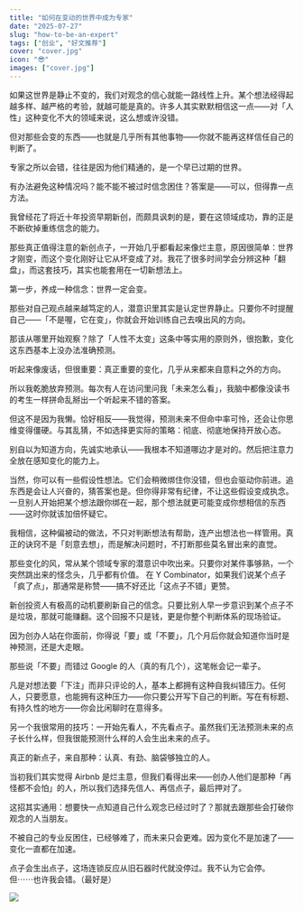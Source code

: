 ```yaml
---
title: "如何在变动的世界中成为专家"
date: "2025-07-27"
slug: "how-to-be-an-expert"
tags: ["创业", "好文推荐"]
cover: "cover.jpg"
icon: "😎"
images: ["cover.jpg"]
---
```

如果这世界是静止不变的，我们对观念的信心就能一路线性上升。某个想法经得起越多样、越严格的考验，就越可能是真的。许多人其实默默相信这一点——对「人性」这种变化不大的领域来说，这么想或许没错。



但对那些会变的东西——也就是几乎所有其他事物——你就不能再这样信任自己的判断了。



专家之所以会错，往往是因为他们精通的，是一个早已过期的世界。



有办法避免这种情况吗？能不能不被过时信念困住？答案是——可以，但得靠一点方法。



我曾经花了将近十年投资早期新创，而颇具讽刺的是，要在这领域成功，靠的正是不断砍掉重练信念的能力。



那些真正值得注意的新创点子，一开始几乎都看起来像烂主意，原因很简单：世界才刚变，而这个变化刚好让它从坏变成了对。我花了很多时间学会分辨这种「翻盘」，而这套技巧，其实也能套用在一切新想法上。



第一步，养成一种信念：世界一定会变。



那些对自己观点越来越笃定的人，潜意识里其实是认定世界静止。只要你不时提醒自己——「不是喔，它在变」，你就会开始训练自己去嗅出风的方向。



那该从哪里开始观察？除了「人性不太变」这条中等实用的原则外，很抱歉，变化这东西基本上没办法准确预测。



听起来像废话，但很重要：真正重要的变化，几乎从来都来自意料之外的方向。



所以我乾脆放弃预测。每次有人在访问里问我「未来怎么看」，我脑中都像没读书的考生一样拼命乱掰出一个听起来不错的答案。



但这不是因为我懒。恰好相反——我觉得，预测未来不但命中率可怜，还会让你思维变得僵硬。与其乱猜，不如选择更实际的策略：彻底、彻底地保持开放心态。



别自以为知道方向，先诚实地承认——我根本不知道哪边才是对的。然后把注意力全放在感知变化的能力上。



当然，你可以有一些假设性想法。它们会稍微绑住你没错，但也会驱动你前进。追东西是会让人兴奋的，猜答案也是。但你得非常有纪律，不让这些假设变成执念。
一旦别人开始把某个想法跟你绑在一起，那个想法就更可能变成你想相信的东西——这时你就该加倍怀疑它。



我相信，这种偏被动的做法，不只对判断想法有帮助，连产出想法也一样管用。真正的诀窍不是「刻意去想」，而是解决问题时，不打断那些莫名冒出来的直觉。



那些变化的风，常从某个领域专家的潜意识中吹出来。只要你对某件事够熟，一个突然跳出来的怪念头，几乎都有价值。
在 Y Combinator，如果我们说某个点子「疯了点」，那通常是称赞——搞不好还比「这点子不错」更赞。



新创投资人有极高的动机要刷新自己的信念。只要比别人早一步意识到某个点子不是垃圾，那就可能赚翻。这个回报不只是钱，更是你整个判断体系的现场验证。



因为创办人站在你面前，你得说「要」或「不要」，几个月后你就会知道你当时是神预测，还是大走眼。



那些说「不要」而错过 Google 的人（真的有几个），这笔帐会记一辈子。



凡是对想法要「下注」而非只评论的人，基本上都拥有这种自我纠错压力。任何人，只要愿意，也能拥有这种压力——你只要公开写下自己的判断。写在有标题、有持久性的地方——你会比闲聊时在意得多。



另一个我很常用的技巧：一开始先看人，不先看点子。虽然我们无法预测未来的点子长什么样，但我很能预测什么样的人会生出未来的点子。



真正的新点子，来自那种：认真、有劲、脑袋够独立的人。



当初我们其实觉得 Airbnb 是烂主意，但我们看得出来——创办人他们是那种「再怪都不会怕」的人，所以我们选择先信人、再信点子，最后押对了。



这招其实通用：想要快一点知道自己什么观念已经过时了？那就去跟那些会打破你观念的人当朋友。



不被自己的专业反困住，已经够难了，而未来只会更难。因为变化不是加速了——变化一直都在加速。



点子会生出点子，这场连锁反应从旧石器时代就没停过。我不认为它会停。
但⋯⋯也许我会错。（最好是）




![](https://prod-files-secure.s3.us-west-2.amazonaws.com/112d0858-5090-4d34-a606-b75eb8d65fd2/46476355-9cf3-4e99-9b7a-3531bc426380/1000202064.png?X-Amz-Algorithm=AWS4-HMAC-SHA256&X-Amz-Content-Sha256=UNSIGNED-PAYLOAD&X-Amz-Credential=ASIAZI2LB4666SJYVHYR%2F20250913%2Fus-west-2%2Fs3%2Faws4_request&X-Amz-Date=20250913T092756Z&X-Amz-Expires=3600&X-Amz-Security-Token=IQoJb3JpZ2luX2VjEMb%2F%2F%2F%2F%2F%2F%2F%2F%2F%2FwEaCXVzLXdlc3QtMiJHMEUCIQC8jQlNaaIy5jJNLiSWDWO%2BXSR816zyl5bV3iy0PDGhDgIgOE2XG6U22qxINd%2FVYn6nKuhQZjAyiXPyIGqfnXkxa84q%2FwMIPxAAGgw2Mzc0MjMxODM4MDUiDKPtQjpmw9n%2BernKLSrcA0MmCKuqdH0qEjEdu2FFTYnp8Mu7Bby9XA3wDau0PGlQIQfcApX2WG7jQN415w%2BSpbYYHkRHd0dNR5FTydwCQhPea4aHSGBwV5Vh9hz%2BCouTpXi%2FOB1QL2Vr4TLypZPgdjM9qOMChelTGRSREPdlVt%2Fp2ge2hnOTXjsfeM3kHg%2BwC1B4Y7G2vlcb8aYjGC51w%2FQ81p%2BhF5%2FUSiF9eLfwh082g62cHCbaMh2lpy1svSi2DV6wQHcrZrkeNyBVkZ9hAVZqB%2BVNQj4l04L0QsAe%2FxKS%2Bd98PUUPz%2F0F6CVN79HniQm75tJ1ERRBjXGEK04KWakKu4ZKiX2l1wz%2FjI7x9CTiL4yuCBGZje5NfdQMHHMY%2Bb4p4J%2FBfw7Fn97NfzkQc%2FHyh9hNTwyh0WDVAYcn5OhWRrvHtOiTlpLOEcLWUu3wU%2BgzWB3o0Jem1PcT80B8DaOY3nivDLr1Y2g73KuXQ4TwC1DGlqMdkH6kBzUPVjpl9WSLx%2F6vyxxL8KivnwsJv0txwS9Rj5e34ybzto2Uf%2Bc%2BisLejgc%2B1wbwsZeGGgVebqxMcBSkdMctgRuygxvQeXluEGSO41VTSnp5AT7qk7hyuGuKH1aQqZZl6I9Z%2BboTB9uYGD8yecjSJI7iMMaXlMYGOqUBBj8pUv7XykQZ5dbeN8k71%2BLDFG4w4osXO4X9tOFJ7aWIIiYbLZiuZKuICc5qbDD%2F4nscMj6hfCuRKMCS1Keumdxcs%2FkLfdbEwiVrD4PDuHJCvjOIPkDRRokV5uotNSdCr2s5muZro4rrnYwLJU52piJWXwkG%2Ft07Opju15Lk6XAHHuELNNbI8mp1qOkFrMHoEdYD692xX0AvVlOyTTKm9EsUlf0o&X-Amz-Signature=da59b383e751923835ba1acda10e885a63084fb741e11aab09a5b8fa9369aff9&X-Amz-SignedHeaders=host&x-amz-checksum-mode=ENABLED&x-id=GetObject)


